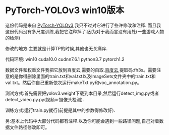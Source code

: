 # PyTorch-YOLOv3 win10版本
这份代码是来自 [PyTorch-YOLOv3](https://github.com/eriklindernoren/PyTorch-YOLOv3),我只不过对它进行了些许修改和注释.
而且我这份代码没有多尺度训练,我把它注释掉了.因为对于我而言没有用处(一些游戏人物的检测)

修改的地方:主要就是计算TP的时候,其他也无关痛痒.

代码环境:
win10 cuda10.0 cudnn7.6.1 python3.7 pytorch1.2

数据文件和权重文件我把它放到百度云,需要的自取.[百度云](https://pan.baidu.com/s/1CG7zlJTAlDm-eImvQr0xTQ),提取码:fh3s。需要注意的是你得删除里面的train.txt和val.txt以及ImageSets文件夹中的train.txt和val.txt。然后你自己重新依次运行makeTxt.py和voc_annotation.py。

测试方式:首先需要把yolov3.weight下载到本目录,然后运行detect_img.py或者detect_video.py.py(视频or摄像头检测).

训练方式:运行train.py就行(前提是其中的参数得修改好).

另:基本上代码中大部分代码都有注释.以及你可能会遇到一些路径问题,自己对着数据文件路径修改即可。
